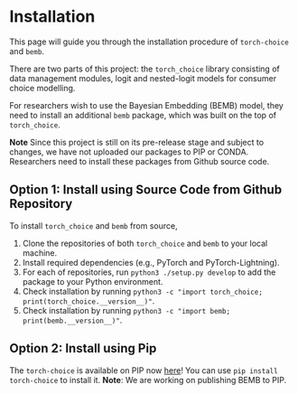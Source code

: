 # Installation
This page will guide you through the installation procedure of `torch-choice` and `bemb`.

There are two parts of this project: the `torch_choice` library consisting of data management modules, logit and nested-logit models for consumer choice modelling.

For researchers wish to use the Bayesian Embedding (BEMB) model, they need to install an additional `bemb` package, which was built on the top of `torch_choice`.

**Note** Since this project is still on its pre-release stage and subject to changes, we have not uploaded our packages to PIP or CONDA. Researchers need to install these packages from Github source code.

## Option 1: Install using Source Code from Github Repository
To install `torch_choice` and `bemb` from source,
1. Clone the repositories of both `torch_choice` and `bemb` to your local machine.
2. Install required dependencies (e.g., PyTorch and PyTorch-Lightning).
3. For each of repositories, run `python3 ./setup.py develop` to add the package to your Python environment.
4. Check installation by running `python3 -c "import torch_choice; print(torch_choice.__version__)"`.
5. Check installation by running `python3 -c "import bemb; print(bemb.__version__)"`.

## Option 2: Install using Pip
The `torch-choice` is available on PIP now [here](https://pypi.org/project/torch-choice/)! You can use `pip install torch-choice` to install it.
**Note**: We are working on publishing BEMB to PIP.